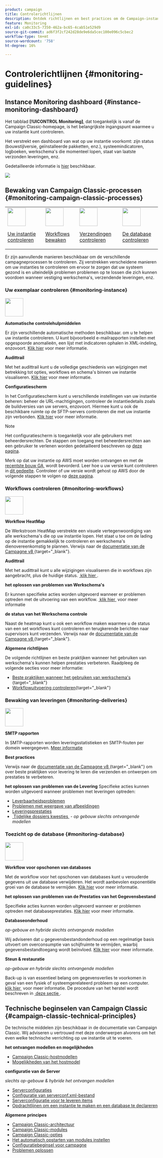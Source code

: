 ```yaml
---
product: campaign
title: Controlerichtlijnen
description: Ontdek richtlijnen en best practices om de Campaign-instantie en -processen te controleren
feature: Monitoring
exl-id: ca0c33c5-7350-462a-bc65-4cab51e529d9
source-git-commit: ad6f3f2cf242d28de9e6da5cec100e096c5cbec2
workflow-type: tm+mt
source-wordcount: '758'
ht-degree: 16%

---
```


# Controlerichtlijnen {#monitoring-guidelines}



## Instance Monitoring dashboard {#instance-monitoring-dashboard}

Het tabblad **[!UICONTROL Monitoring]**, dat toegankelijk is vanaf de Campaign Classic-homepage, is het belangrijkste ingangspunt waarmee u uw instantie kunt controleren.

Het verstrekt een dashboard van wat op uw instantie voorkomt: zijn status (bouwstijlversie, geïnstalleerde pakketten, enz.), systeemindicatoren, logboeken, werkschema&#39;s die momenteel lopen, staat van laatste verzonden leveringen, enz.

Gedetailleerde informatie is [hier](../../production/using/monitoring-processes.md) beschikbaar.

![](assets/monitoring_tab.png)

## Bewaking van Campaign Classic-processen {#monitoring-campaign-classic-processes}

<table>
<tr><td><img src="assets/do-not-localize/icon_system.svg" width="60px"><p><a href="#monitoring-instance">Uw instantie controleren</a></p></td>
<td><img src="assets/do-not-localize/icon_workflows.svg" width="60px"><p><a href="#monitoring-workflows">Workflows bewaken</a></p></td>
<td><img src="assets/do-not-localize/icon_send.svg" width="60px"><p><a href="#monitoring-deliveries">Verzendingen controleren</a></p></td>
<td><img src="assets/do-not-localize/icon_database.svg" width="60px"><p><a href="#monitoring-database">De database controleren</a></p></td></tr>
</table>

Er zijn aanvullende manieren beschikbaar om de verschillende campagneprocessen te controleren. Zij verstrekken verscheidene manieren om uw instanties te controleren om ervoor te zorgen dat uw systeem gezond is en uiteindelijk problemen problemen op te lossen die zich kunnen voordoen wanneer vestiging werkschema&#39;s, verzendende leveringen, enz.

### Uw exemplaar controleren {#monitoring-instance}

<img src="assets/do-not-localize/icon_system.svg" width="60px">

**Automatische controlehulpmiddelen**

Er zijn verschillende automatische methoden beschikbaar. om u te helpen uw instantie controleren. U kunt bijvoorbeeld e-mailrapporten instellen met opgespoorde anomalieën, een lijst met indicatoren ophalen in XML-indeling, enzovoort. [Klik hier](../../production/using/monitoring-processes.md#automatic-monitoring) voor meer informatie.

**Audittrail**

Met het audittrail kunt u de volledige geschiedenis van wijzigingen met betrekking tot opties, workflows en schema&#39;s binnen uw instantie visualiseren. [Klik hier](../../production/using/audit-trail.md) voor meer informatie.

**Configuratiescherm**

In het Configuratiescherm kunt u verschillende instellingen van uw instantie beheren: beheer de URL-machtigingen, controleer de instantiedetails zoals de buildversies van uw servers, enzovoort. Hiermee kunt u ook de beschikbare ruimte op de SFTP-servers controleren die met uw instantie zijn verbonden. [Klik hier](https://experienceleague.adobe.com/docs/control-panel/using/control-panel-home.html?lang=nl) voor meer informatie.

>[!NOTE]
>
>Het configuratiescherm is toegankelijk voor alle gebruikers met beheerdersrechten. De stappen om toegang met beheerdersrechten aan een gebruiker te verlenen worden gedetailleerd beschreven op [deze pagina](https://experienceleague.adobe.com/docs/control-panel/using/discover-control-panel/managing-permissions.html?lang=nl#discover-control-panel).
>
>Merk op dat uw instantie op AWS moet worden ontvangen en met de [&#x200B; recentste bouw GA &#x200B;](../../rn/using/rn-overview.md) wordt bevorderd. Leer hoe u uw versie kunt controleren in [dit gedeelte](../../platform/using/launching-adobe-campaign.md#getting-your-campaign-version). Controleer of uw versie wordt gehost op AWS door de volgende stappen te volgen op [deze pagina](https://experienceleague.adobe.com/docs/control-panel/using/faq.html?lang=nl).

### Workflows controleren {#monitoring-workflows}

<img src="assets/do-not-localize/icon_workflows.svg" width="60px">

**Workflow HeatMap**

De Werkstroom HeatMap verstrekte een visuele vertegenwoordiging van alle werkschema&#39;s die op uw instantie lopen. Het staat u toe om de lading op de instantie gemakkelijk te controleren en werkschema&#39;s dienovereenkomstig te plannen. Verwijs naar de [&#x200B; documentatie van de Campagne v8 &#x200B;](https://experienceleague.adobe.com/docs/campaign/automation/workflows/monitoring-workflows/heatmap.html){target="_blank"}.

**Audittrail**

Met het audittrail kunt u alle wijzigingen visualiseren die in workflows zijn aangebracht, plus de huidige status. [&#x200B; klik hier &#x200B;](../../production/using/audit-trail.md).

**het oplossen van problemen van Werkschema&#39;s**

Er kunnen specifieke acties worden uitgevoerd wanneer er problemen optreden met de uitvoering van een workflow. [&#x200B; klik hier &#x200B;](../../production/using/workflow-execution.md) voor meer informatie

**de status van het Werkschema controle**

Naast de heatmap kunt u ook een workflow maken waarmee u de status van een set workflows kunt controleren en terugkerende berichten naar supervisors kunt verzenden. Verwijs naar de [&#x200B; documentatie van de Campagne v8 &#x200B;](https://experienceleague.adobe.com/docs/campaign/automation/workflows/use-cases/monitoring/workflow-supervision.html){target="_blank"}.

**Algemene richtlijnen**

De volgende richtlijnen en beste praktijken wanneer het gebruiken van werkschema&#39;s kunnen helpen prestaties verbeteren. Raadpleeg de volgende secties voor meer informatie:
* [&#x200B; Beste praktijken wanneer het gebruiken van werkschema&#39;s &#x200B;](https://experienceleague.adobe.com/docs/campaign/automation/workflows/introduction/workflow-best-practices.html){target="_blank"}
* [Workflowuitvoering controleren](https://experienceleague.adobe.com/docs/campaign/automation/workflows/monitoring-workflows/monitor-workflow-execution.html){target="_blank"}

### Bewaking van leveringen {#monitoring-deliveries}

<img src="assets/do-not-localize/icon_send.svg" width="60px">

**SMTP rapporten**

In SMTP-rapporten worden leveringsstatistieken en SMTP-fouten per domein weergegeven. [Meer informatie](../../production/using/monitoring-processes.md)

**Best practices**

Verwijs naar de [&#x200B; documentatie van de Campagne v8 &#x200B;](https://experienceleague.adobe.com/docs/campaign/campaign-v8/send/delivery-best-practices.html){target="_blank"} om over beste praktijken voor levering te leren die verzenden en ontwerpen om prestaties te verbeteren.

**het oplossen van problemen van de Levering**
Specifieke acties kunnen worden uitgevoerd wanneer problemen met leveringen optreden:
* [Leverbaarheidsproblemen](../../production/using/performance-and-throughput-issues.md#deliverability_issues)
* [Problemen met weergave van afbeeldingen](../../production/using/image-display-issues.md)
* [Leveringsprestaties](../../delivery/using/delivery-performances.md)
* [&#x200B; Tijdelijke dossiers kwesties &#x200B;](../../production/using/temporary-files.md) - *op gebouw slechts ontvangende modellen*

### Toezicht op de database {#monitoring-database}

<img src="assets/do-not-localize/icon_database.svg" width="60px">

**Workflow voor opschonen van databases**

Met de workflow voor het opschonen van databases kunt u verouderde gegevens uit uw database verwijderen. Het wordt aanbevolen exponentiële groei van de database te vermijden. [Klik hier](../../production/using/database-cleanup-workflow.md) voor meer informatie.

**het oplossen van problemen van de Prestaties van het Gegevensbestand**

Specifieke acties kunnen worden uitgevoerd wanneer er problemen optreden met databaseprestaties. [Klik hier](../../production/using/database-performances.md) voor meer informatie.

**Databaseonderhoud**

*op-gebouw en hybride slechts ontvangende modellen*

Wij adviseren dat u gegevensbestandonderhoud op een regelmatige basis uitvoert om overconsumptie van schijfruimte te vermijden, waarbij gegevensbestandtoegang wordt beïnvloed. [Klik hier](../../production/using/recommendations.md) voor meer informatie.

**Steun &amp; restauratie**

*op-gebouw en hybride slechts ontvangende modellen*

Back-up is van essentieel belang om gegevensverlies te voorkomen in geval van een fysiek of systeemgerelateerd probleem op een computer. [&#x200B; klik hier &#x200B;](../../production/using/backup.md) voor meer informatie. De procedure van het herstel wordt beschreven in [&#x200B; deze sectie &#x200B;](../../production/using/restoration.md).

## Technische beginselen van Campaign Classic {#campaign-classic-technical-principles}

De technische middelen zijn beschikbaar in de documentatie van Campaign Classic. Wij adviseren u vertrouwd met deze onderwerpen alvorens om het even welke technische verrichting op uw instantie uit te voeren.

**het ontvangen modellen en mogelijkheden**

* [Campaign Classic-hostmodellen](../../installation/using/hosting-models.md)
* [Mogelijkheden van het hostmodel](../../installation/using/capability-matrix.md)

**configuratie van de Server**

*slechts op-gebouw &amp; hybride het ontvangen modellen*

* [Serverconfiguraties](../../installation/using/configuring-campaign-server.md)
* [Configuratie van serverconf.xml-bestand](../../installation/using/the-server-configuration-file.md)
* [Serverconfiguratie voor te leveren items](../../installation/using/email-deliverability.md)
* [Opdrachtlijnen om een instantie te maken en een database te declareren](../../installation/using/command-lines.md)

**Algemene principes**

* [Campaign Classic-architectuur](../../production/using/general-architecture.md)
* [Campaign Classic-modules](../../production/using/operating-principle.md)
* [Campaign Classic-opties](../../installation/using/configuring-campaign-options.md)
* [Het automatisch opstarten van modules instellen](../../production/using/administration.md)
* [Configuratiebeginsel voor campagne](../../production/using/configuration-principle.md)
* [Problemen oplossen](../../production/using/performance-and-throughput-issues.md)
